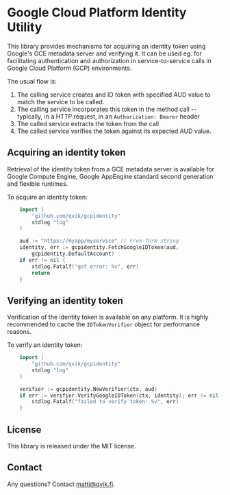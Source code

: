 # Google Cloud Platform Identity Utility

This library provides mechanisms for acquiring an identity token using Google's GCE metadata server and verifying it. It can be used eg. for facilitating authentication and authorization in service-to-service calls in Google Cloud Platform (GCP) environments.

The usual flow is:

1. The calling service creates and ID token with specified AUD value to match the service to be called. 
2. The calling service incorporates this token in the method call -- typically, in a HTTP request, in an `Authorization: Bearer` header
3. The called service extracts the token from the call
4. The called service verifies the token against its expected AUD value.

## Acquiring an identity token

Retrieval of the identity token from a GCE metadata server is available for Google Compute Engine, Google AppEngine standard second generation and flexible runtimes.

To acquire an identity token:

```go
    import (
        "github.com/qvik/gcpidentity"
        stdlog "log"
    )

	aud := "https://myapp/myservice" // Free-form string
	identity, err := gcpidentity.FetchGoogleIDToken(aud,
		gcpidentity.DefaultAccount)
	if err != nil {
		stdlog.Fatalf("got error: %v", err)
		return
	}
```

## Verifying an identity token

Verification of the identity token is available on any platform. It is highly recommended to cache the `IDTokenVerifier` object for performance reasons.

To verify an identity token:

```go
    import (
        "github.com/qvik/gcpidentity"
        stdlog "log"
    )

    verifier := gcpidentity.NewVerifier(ctx, aud)
    if err := verifier.VerifyGoogleIDToken(ctx, identity); err != nil {
		stdlog.Fatalf("failed to verify token: %v", err)
	}
```

## License

This library is released under the MIT license.

## Contact

Any questions? Contact matti@qvik.fi.